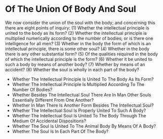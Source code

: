 # Of The Union Of Body And Soul

We now consider the union of the soul with the body; and concerning this there are eight points of inquiry:
(1) Whether the intellectual principle is united to the body as its form?
(2) Whether the intellectual principle is multiplied numerically according to the number of bodies; or is there one intelligence for all men?
(3) Whether in the body the form of which is an intellectual principle, there is some other soul?
(4) Whether in the body there is any other substantial form?
(5) Of the qualities required in the body of which the intellectual principle is the form?
(6) Whether it be united to such a body by means of another body?
(7) Whether by means of an accident?
(8) Whether the soul is wholly in each part of the body?

* Whether The Intellectual Principle Is United To The Body As Its Form?
* Whether The Intellectual Principle Is Multiplied According To The Number Of Bodies?
* Whether Besides The Intellectual Soul There Are In Man Other Souls Essentially Different From One Another?
* Whether In Man There Is Another Form Besides The Intellectual Soul?
* Whether The Intellectual Soul Is Properly United To Such A Body?
* Whether The Intellectual Soul Is United To The Body Through The Medium Of Accidental Dispositions?
* Whether The Soul Is United To The Animal Body By Means Of A Body?
* Whether The Soul Is In Each Part Of The Body?